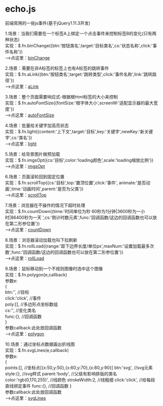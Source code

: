 # echo.js
前端常用的一些js事件(基于jQuery1.11.3开发)

1.场景：当我们需要在一个标签A上绑定一个点击事件来控制标签B的变化(只有两种状态)       
  实现：$.fn.binChange({btn:'按钮类名',target:'目标类名',cs:'状态名称',click:'事件名称'})   
  -->点这里：[binChange](http://htmlpreview.github.io/?https://github.com/MrRetro/Echo/blob/master/src/1.给按钮绑定事件.html)
     
2.场景：需要在非A标签的标签上也有A标签的跳转事件   
  实现：$.fn.aLink({btn:'按钮类名',target:'跳转类型',click:'事件名称',link:'跳转路径'})   
  -->点这里：[aLink](http://htmlpreview.github.io/?https://github.com/MrRetro/Echo/blob/master/src/2.单页非a标签需要有a标签跳转.html)
     
3.场景：整个页面需要响应式-根据根html标签的大小来控制   
  实现：$.fn.autoFontSize({fontSize:'根字体大小',screenW:'适配显示器的最大宽度'})   
  -->点这里：[autoFontSize](http://htmlpreview.github.io/?https://github.com/MrRetro/Echo/blob/master/src/3.小球随html字体大小而缩放.html)
     
4.场景：批量给关键字加高亮状态   
  实现：$.fn.light({content:'上下文',target:'目标',key:'关键字',newKey:'新关键字',cs:'类名'})   
  -->点这里：[light](http://htmlpreview.github.io/?https://github.com/MrRetro/Echo/blob/master/src/4.批量替换关键字.html)
     
5.场景：给背景图片做预加载   
  实现：$.fn.imgsOpt({cs:'目标',color:'loading颜色',scale:'loading缩放比例'})   
  -->点这里：[imgsOpt](http://htmlpreview.github.io/?https://github.com/MrRetro/Echo/blob/master/src/5.背景图片预先加载.html)
     
6.场景：页面滚轮回到固定位置  
	实现：$.fn.scrollTop({cs:'目标',top:'置顶位置',click:'事件',	animate:'是否动画',time:'动画时间',parent:'是否为父类'})    
  -->点这里：[scrollTop](http://htmlpreview.github.io/?https://github.com/MrRetro/Echo/blob/master/src/6.滚轮回到顶部.html)
     
7.场景：浏览器在不操作的情况下超时处理  
	实现：$.fn.countDown({time:'时间单位为秒  60秒为1分钟|3600秒为一小时|86400秒为一天 ',cs:'倒计时数元素',func:'回调函数/这边的回调函数也可以放在第二形参位置'})    
  -->点这里：[countDown](http://htmlpreview.github.io/?https://github.com/MrRetro/Echo/blob/master/src/7.倒计时关闭浏览器.html)
     
8.场景：浏览器滚动加载也叫下拉刷新  
	实现：$.fn.rollLoad({range:'距下边界长度/单位px',maxNum:'设置加载最多次数',func:'回调函数/这边的回调函数也可以放在第二形参位置'})    
  -->点这里：[rollLoad](http://htmlpreview.github.io/?https://github.com/MrRetro/Echo/blob/master/src/8.滚动加载_下拉刷新.html)
     
9.场景：鼠标移动到一个不规则图像时选中这个图像     
	实现：$.fn.polygon(e,callback)   
			参数e:   
				{    
					btn:'',							//目标    
					click:'click',			//事件    
					poly:[],						//多边形点坐标数组    
					cs:'',							//变化类名    
					func:{},						//回调函数    
				}     
			参数callback:此处放回调函数  
  -->点这里：[polygon](http://htmlpreview.github.io/?https://github.com/MrRetro/Echo/blob/master/src/9.计算鼠标是否在多边形内.html)
     
10.场景：通过坐标点数据画出折线图  
	实现：$.fn.svgLines(e,callback)   
			参数e:   
				{    
					points:[],								//坐标点[{x:50,y:50},{x:60,y:70},{x:80,y:90}]
					btn:'svg',								//svg元素
					style:{},									//svg样式
					parent:'body',						//父级有影响排版的类名
					color:'rgb(0,170,255)',		//线颜色
					strokeWidth:2,						//线粗细
					click:'click',						//给每段直线绑定事件
					func:{},									//回调函数
				}     
			参数callback:此处放回调函数  
  -->点这里：[svgLines](http://htmlpreview.github.io/?https://github.com/MrRetro/Echo/blob/master/src/10.根据所有点坐标画折线.html)